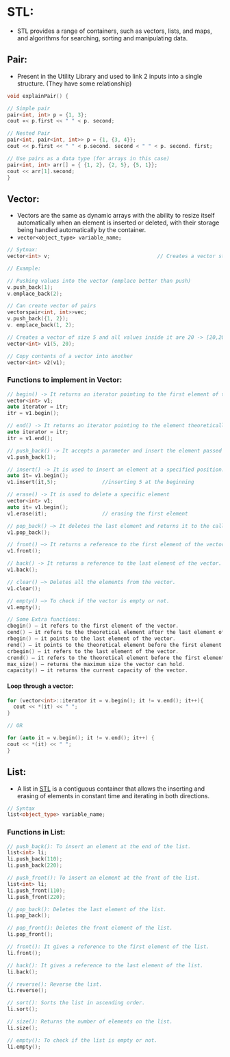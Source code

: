 # STL:
- STL provides a range of containers, such as vectors, lists, and maps, and algorithms for searching, sorting and manipulating data.

## Pair:
- Present in the Utility Library and used to link 2 inputs into a single structure. (They have some relationship)
```cpp
void explainPair() {

// Simple pair
pair<int, int> p = {1, 3};
cout «< p.first << " " < p. second;

// Nested Pair
pair<int, pair<int, int>> p = {1, {3, 4}};
cout << p.first << " " < p.second. second < " " < p. second. first;

// Use pairs as a data type (for arrays in this case)
pair<int, int> arr[] = { {1, 2}, {2, 5}, {5, 1}};
cout << arr[1].second;
}
```

## Vector:
- Vectors are the same as dynamic arrays with the ability to resize itself automatically when an element is inserted or deleted, with their storage being handled automatically by the container.
- `vector<object_type> variable_name;`

```cpp
// Sytnax:
vector<int> v;                                   // Creates a vector storing int data type called v

// Example:

// Pushing values into the vector (emplace better than push)
v.push_back(1);
v.emplace_back(2);

// Can create vector of pairs
vectorspair<int, int>>vec;
v.push_back({1, 2});
v. emplace_back(1, 2);

// Creates a vector of size 5 and all values inside it are 20 -> [20,20,20,20,20]
vector<int> v1(5, 20);

// Copy contents of a vector into another
vector<int> v2(v1);
```

### Functions to implement in Vector:
```cpp
// begin() -> It returns an iterator pointing to the first element of the vector.
vector<int> v1;
auto iterator = itr;
itr = v1.begin();

// end() -> It returns an iterator pointing to the element theoretically after the last element of the vector.
auto iterator = itr;
itr = v1.end();

// push_back() -> It accepts a parameter and insert the element passed in the parameter in the vectors, the element is inserted at the end.
v1.push_back(1);

// insert() -> It is used to insert an element at a specified position.
auto it= v1.begin();
v1.insert(it,5);               //inserting 5 at the beginning

// erase() -> It is used to delete a specific element
vector<int> v1;
auto it= v1.begin();
v1.erase(it);                  // erasing the first element

// pop_back() –> It deletes the last element and returns it to the calling function.
v1.pop_back();

// front() –> It returns a reference to the first element of the vector.
v1.front();

// back() -> It returns a reference to the last element of the vector.
v1.back();

// clear() –> Deletes all the elements from the vector.
v1.clear();

// empty() –> To check if the vector is empty or not.
v1.empty();

// Some Extra functions:
cbegin() – it refers to the first element of the vector.
cend() – it refers to the theoretical element after the last element of the vector.
rbegin() – it points to the last element of the vector.
rend() – it points to the theoretical element before the first element of the vector.
crbegin() – it refers to the last element of the vector.
crend() – it refers to the theoretical element before the first element of the vector.
max_size() – returns the maximum size the vector can hold.
capacity() – it returns the current capacity of the vector.
```

#### Loop through a vector:
```cpp
for (vector<int>::iterator it = v.begin(); it != v.end(); it++){
  cout << *(it) << " ";
}

// OR

for (auto it = v.begin(); it != v.end(); it++) {
cout << *(it) << " ";
}
```

## List:
- A list in [STL](https://takeuforward.org/c/c-stl-tutorial-most-frequent-used-stl-containers/ "STL") is a contiguous container that allows the inserting and erasing of elements in constant time and iterating in both directions.

```cpp
// Syntax
list<object_type> variable_name;
```

### Functions in List:

```cpp
// push_back(): To insert an element at the end of the list.
list<int> li;
li.push_back(110);
li.push_back(220);

// push_front(): To insert an element at the front of the list.
list<int> li;
li.push_front(110);
li.push_front(220);

// pop_back(): Deletes the last element of the list.
li.pop_back();

// pop_front(): Deletes the front element of the list.
li.pop_front();

// front(): It gives a reference to the first element of the list.
li.front();

// back(): It gives a reference to the last element of the list.
li.back();

// reverse(): Reverse the list.
li.reverse();

// sort(): Sorts the list in ascending order.
li.sort();

// size(): Returns the number of elements on the list.
li.size();

// empty(): To check if the list is empty or not.
li.empty();
```
